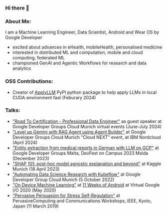 ### Hi there 👋

### About Me:

I am a Machine Learning Engineer, Data Scientist, Android and Wear OS by Google Developer
- excited about advances in eHealth, mobileHealth, personalised medicine
- interested in distributed ML and computation, mobile and cloud computing, federated ML
- championed GenAI and Agentic Workflows for research and data analytics 

### OSS Contributions:
- Creator of [ApplyLLM](https://pypi.org/project/applyllm/) PyPI python package to help apply LLMs in local CUDA environment fast (Feburary 2024)

### Talks:
- ["Road To Certification - Professional Data Engineer"](https://gdg.community.dev/gdg-cloud-munich/) as guest speaker at Google Developer Groups Cloud Munich virtual events (June-July 2024)
- ["Level up Gemini with RAG Agent using Agent Builder"](https://gdg.community.dev/events/details/google-gdg-cloud-munich-presents-hybrid-google-cloud-next-watch-party-nordcloud-1/) at Google Developer Groups Cloud Munich "Cloud NEXT" event, at IBM Nordcloud (April 2024)
- ["Entity extraction from medical reports in German with LLM on GCP"](https://gdg.community.dev/events/details/google-gdg-malta-presents-devfest-2023/) at Google Developer Groups Malta, DevFest on Campus 2023 Msida (December 2023)
- ["SHAP 101: post-hoc model agnostic explanation and beyond"](https://www.meetup.com/de-DE/kaggle-munich/events/292114145/) at Kaggle Munich (18 April 2023)
- ["Automating Data Science Research with Kubeflow"](https://gdg.community.dev/events/details/google-gdg-cloud-munich-presents-october-gathering-1/) at Google Developer Group Cloud Munich (5 October 2022)
- ["On Device Machine Learning"](https://www.youtube.com/watch?v=GZe5BKBnzho) at [11 Weeks of Android](https://www.youtube.com/watch?v=P-IcDKAlRL4&list=PLWz5rJ2EKKc9znUgvI7lFPE-v5Vw4mGwG) at Virtual Google I/O 2020 (May 2020)
- ["Pervasive Persuasion for Stress Self-Regulation"](https://www.computer.org/csdl/proceedings-article/percom-workshops/2019/08730850/1aDSMKrFM6A) at PervasiveComputing and Communications Workshops, IEEE, Kyoto, Japan (11 March 2019)

<!--
**yingding/yingding** is a ✨ _special_ ✨ repository because its `README.md` (this file) appears on your GitHub profile.

Here are some ideas to get you started:

- 🔭 I’m currently working on ...
- 🌱 I’m currently learning ...
- 👯 I’m looking to collaborate on ...
- 🤔 I’m looking for help with ...
- 💬 Ask me about ...
- 📫 How to reach me: ...
- 😄 Pronouns: ...
- ⚡ Fun fact: ...
-->

<!-- 
example of making github profile
https://www.sitepoint.com/github-profile-readme/
-->
